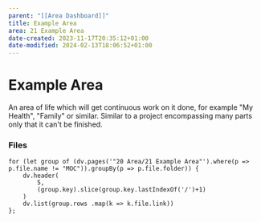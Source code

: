 ```yaml
---
parent: "[[Area Dashboard]]"
title: Example Area
area: 21 Example Area
date-created: 2023-11-17T20:35:12+01:00
date-modified: 2024-02-13T18:06:52+01:00
---
```


# Example Area

An area of life which will get continuous work on it done, for example "My Health", "Family" or similar. Similar to a project encompassing many parts only that it can't be finished.

### Files

```dataviewjs
for (let group of (dv.pages('"20 Area/21 Example Area"').where(p => p.file.name != "MOC")).groupBy(p => p.file.folder)) {
	dv.header(
		5, 
		(group.key).slice(group.key.lastIndexOf('/')+1)
	)
	dv.list(group.rows .map(k => k.file.link))
};
```

